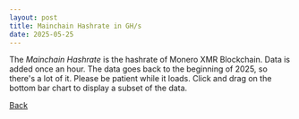 ```yaml
---
layout: post
title: Mainchain Hashrate in GH/s
date: 2025-05-25
---
```

<script src="https://cdnjs.cloudflare.com/ajax/libs/PapaParse/5.3.0/papaparse.min.js"></script>
<script src="https://cdn.jsdelivr.net/npm/apexcharts"></script>
<script src="/assets/js/MainchainHashrate.js"></script>

<div id="wrapper">
  <div id="areaChart">
  </div>
  <div id="barChart">
  </div>
 </div>

The *Mainchain Hashrate* is the hashrate of Monero XMR Blockchain. Data is added once an hour. The data goes back to the beginning of 2025, so there's a lot of it. Please be patient while it loads. Click and drag on the bottom bar chart to display a subset of the data.

[Back](/pages/web/index.html)
